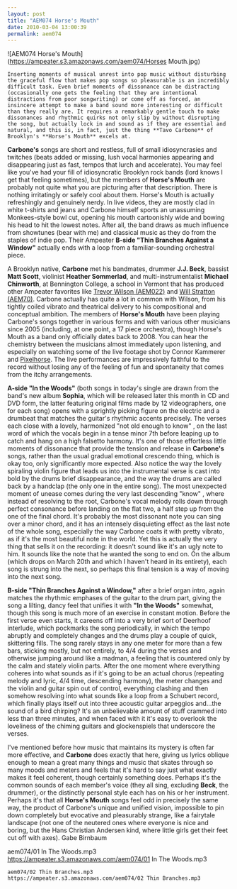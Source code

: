```yaml
---
layout: post
title: "AEM074 Horse's Mouth"
date: 2010-03-04 13:00:39
permalink: aem074
---
```

![AEM074 Horse's Mouth](https://ampeater.s3.amazonaws.com/aem074/Horses Mouth.jpg)

    Inserting moments of musical unrest into pop music without disturbing the graceful flow that makes pop songs so pleasurable is an incredibly difficult task. Even brief moments of dissonance can be distracting (occasionally one gets the feeling that they are intentional distractions from poor songwriting) or come off as forced, an insincere attempt to make a band sound more interesting or difficult than they really are. It requires a remarkably gentle touch to make dissonances and rhythmic quirks not only slip by without disrupting the song, but actually lock in and sound as if they are essential and natural, and this is, in fact, just the thing **Tavo Carbone** of Brooklyn's **Horse's Mouth** excels at.

**Carbone's** songs are short and restless, full of small idiosyncrasies and twitches (beats added or missing, lush vocal harmonies appearing and disappearing just as fast, tempos that lurch and accelerate). You may feel like you've had your fill of idiosyncratic Brooklyn rock bands (lord knows I get that feeling sometimes), but the members of **Horse's Mouth** are probably not quite what you are picturing after that description. There is nothing irritatingly or safely cool about them. Horse's Mouth is actually refreshingly and genuinely nerdy. In live videos, they are mostly clad in white t-shirts and jeans and Carbone himself sports an unassuming Monkees-style bowl cut, opening his mouth cartoonishly wide and bowing his head to hit the lowest notes. After all, the band draws as much influence from showtunes (bear with me) and classical music as they do from the staples of indie pop. Their Ampeater **B-side "Thin Branches Against a Window"** actually ends with a loop from a familiar-sounding orchestral piece.

A Brooklyn native, **Carbone** met his bandmates, drummer **J.J. Beck**, bassist **Matt Scott**, violinist **Heather Sommerlad**, and multi-instrumentalist **Michael Chinworth**, at Bennington College, a school in Vermont that has produced other Ampeater favorites like [Trevor Wilson (AEM022)](http://ampeatermusic.com/aem022) and [Will Stratton (AEM70)](http://ampeatermusic.com/aem070). Carbone actually has quite a lot in common with Wilson, from his tightly coiled vibrato and theatrical delivery to his compositional and conceptual ambition. The members of **Horse's Mouth** have been playing Carbone's songs together in various forms and with various other musicians since 2005 (including, at one point, a 17 piece orchestra), though Horse's Mouth as a band only officially dates back to 2008. You can hear the chemistry between the musicians almost immediately upon listening, and especially on watching some of the live footage shot by Connor Kammerer and [Pixelhorse](http://pixelhorse.blogspot.com/). The live performances are impressively faithful to the record without losing any of the feeling of fun and spontaneity that comes from the itchy arrangements.

**A-side "In the Woods"** (both songs in today's single are drawn from the band's new album **Sophia**, which will be released later this month in CD and DVD form, the latter featuring original films made by 12 videographers, one for each song) opens with a sprightly picking figure on the electric and a drumbeat that matches the guitar's rhythmic accents precisely. The verses each close with a lovely, harmonized "not old enough to know" , on the last word of which the vocals begin in a tense minor 7th before leaping up to catch and hang on a high falsetto harmony. It's one of those effortless little moments of dissonance that provide the tension and release in **Carbone's** songs, rather than the usual gradual emotional crescendo thing, which is okay too, only significantly more expected. Also notice the way the lovely spiraling violin figure that leads us into the instrumental verse is cast into bold by the drums brief disappearance, and the way the drums are called back by a handclap (the only one in the entire song). The most unexpected moment of unease comes during the very last descending "know" , where instead of resolving to the root, Carbone's vocal melody rolls down through perfect consonance before landing on the flat two, a half step up from the one of the final chord. It's probably the most dissonant note you can sing over a minor chord, and it has an intensely disquieting effect as the last note of the whole song, especially the way Carbone coats it with pretty vibrato, as if it's the most beautiful note in the world. Yet this is actually the very thing that sells it on the recording: it doesn't sound like it's an ugly note to him. It sounds like the note that he wanted the song to end on. On the album (which drops on March 20th and which I haven't heard in its entirety), each song is strung into the next, so perhaps this final tension is a way of moving into the next song.

**B-side "Thin Branches Against a Window,"** after a brief organ intro, again matches the rhythmic emphases of the guitar to the drum part, giving the song a lilting, dancy feel that unifies it with **"In the Woods"** somewhat, though this song is much more of an exercise in constant motion. Before the first verse even starts, it careens off into a very brief sort of Deerhoof interlude, which pockmarks the song periodically, in which the tempo abruptly and completely changes and the drums play a couple of quick, skittering fills. The song rarely stays in any one meter for more than a few bars, sticking mostly, but not entirely, to 4/4 during the verses and otherwise jumping around like a madman, a feeling that is countered only by the calm and stately violin parts. After the one moment where everything coheres into what sounds as if it's going to be an actual chorus (repeating melody and lyric, 4/4 time, descending harmony), the meter changes and the violin and guitar spin out of control, everything clashing and then somehow resolving into what sounds like a loop from a Schubert record, which finally plays itself out into three acoustic guitar arpeggios and...the sound of a bird chirping? It's an unbelievable amount of stuff crammed into less than three minutes, and when faced with it it's easy to overlook the loveliness of the chiming guitars and glockenspiels that underscore the verses.

I've mentioned before how music that maintains its mystery is often far more effective, and **Carbone** does exactly that here, giving us lyrics oblique enough to mean a great many things and music that skates through so many moods and meters and feels that it's hard to say just what exactly makes it feel coherent, though certainly something does. Perhaps it's the common sounds of each member's voice (they all sing, excluding **Beck**, the drummer), or the distinctly personal style each has on his or her instrument. Perhaps it's that all **Horse's Mouth** songs feel odd in precisely the same way, the product of Carbone's unique and unified vision, impossible to pin down completely but evocative and pleasurably strange, like a fairytale landscape (not one of the neutered ones where everyone is nice and boring, but the Hans Christian Andersen kind, where little girls get their feet cut off with axes). Gabe Birnbaum
  
  aem074/01 In The Woods.mp3
    https://ampeater.s3.amazonaws.com/aem074/01 In The Woods.mp3
    
    aem074/02 Thin Branches.mp3
    https://ampeater.s3.amazonaws.com/aem074/02 Thin Branches.mp3
    
    